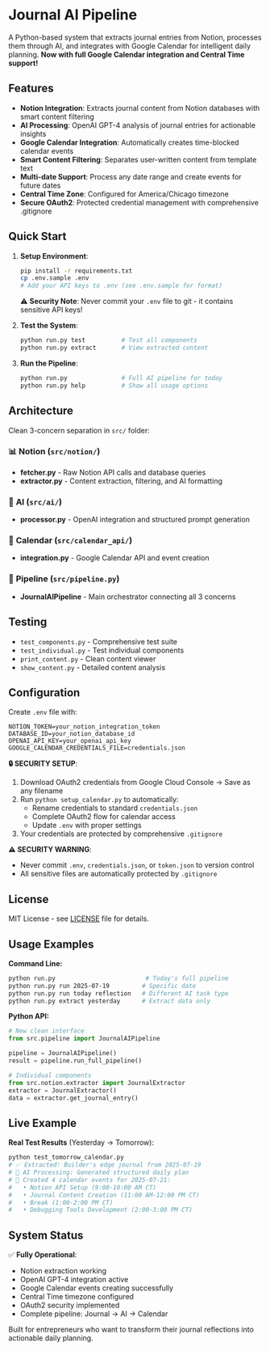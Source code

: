 # Journal AI Pipeline

A Python-based system that extracts journal entries from Notion, processes them through AI, and integrates with Google Calendar for intelligent daily planning. **Now with full Google Calendar integration and Central Time support!**

## Features

- **Notion Integration**: Extracts journal content from Notion databases with smart content filtering
- **AI Processing**: OpenAI GPT-4 analysis of journal entries for actionable insights
- **Google Calendar Integration**: Automatically creates time-blocked calendar events
- **Smart Content Filtering**: Separates user-written content from template text
- **Multi-date Support**: Process any date range and create events for future dates
- **Central Time Zone**: Configured for America/Chicago timezone
- **Secure OAuth2**: Protected credential management with comprehensive .gitignore

## Quick Start

1. **Setup Environment**:
   ```bash
   pip install -r requirements.txt
   cp .env.sample .env
   # Add your API keys to .env (see .env.sample for format)
   ```

   ⚠️ **Security Note**: Never commit your `.env` file to git - it contains sensitive API keys!

2. **Test the System**:
   ```bash
   python run.py test          # Test all components
   python run.py extract       # View extracted content
   ```

3. **Run the Pipeline**:
   ```bash
   python run.py               # Full AI pipeline for today
   python run.py help          # Show all usage options
   ```

## Architecture

Clean 3-concern separation in `src/` folder:

### 📊 **Notion** (`src/notion/`)
- **fetcher.py** - Raw Notion API calls and database queries
- **extractor.py** - Content extraction, filtering, and AI formatting

### 🤖 **AI** (`src/ai/`) 
- **processor.py** - OpenAI integration and structured prompt generation

### 📅 **Calendar** (`src/calendar_api/`)
- **integration.py** - Google Calendar API and event creation

### 🔧 **Pipeline** (`src/pipeline.py`)
- **JournalAIPipeline** - Main orchestrator connecting all 3 concerns

## Testing

- `test_components.py` - Comprehensive test suite
- `test_individual.py` - Test individual components
- `print_content.py` - Clean content viewer
- `show_content.py` - Detailed content analysis

## Configuration

Create `.env` file with:
```
NOTION_TOKEN=your_notion_integration_token
DATABASE_ID=your_notion_database_id
OPENAI_API_KEY=your_openai_api_key
GOOGLE_CALENDAR_CREDENTIALS_FILE=credentials.json
```

**🔒 SECURITY SETUP**:
1. Download OAuth2 credentials from Google Cloud Console → Save as any filename
2. Run `python setup_calendar.py` to automatically:
   - Rename credentials to standard `credentials.json`
   - Complete OAuth2 flow for calendar access
   - Update `.env` with proper settings
3. Your credentials are protected by comprehensive `.gitignore`

**⚠️ SECURITY WARNING**: 
- Never commit `.env`, `credentials.json`, or `token.json` to version control
- All sensitive files are automatically protected by `.gitignore`

## License

MIT License - see [LICENSE](LICENSE) file for details.

## Usage Examples

**Command Line:**
```bash
python run.py                         # Today's full pipeline
python run.py run 2025-07-19         # Specific date
python run.py run today reflection   # Different AI task type
python run.py extract yesterday      # Extract data only
```

**Python API:**
```python
# New clean interface
from src.pipeline import JournalAIPipeline

pipeline = JournalAIPipeline()
result = pipeline.run_full_pipeline()

# Individual components
from src.notion.extractor import JournalExtractor
extractor = JournalExtractor()
data = extractor.get_journal_entry()
```

## Live Example

**Real Test Results** (Yesterday → Tomorrow):
```bash
python test_tomorrow_calendar.py
# ✅ Extracted: Builder's edge journal from 2025-07-19
# 🤖 AI Processing: Generated structured daily plan
# 📅 Created 4 calendar events for 2025-07-21:
#   • Notion API Setup (9:00-10:00 AM CT)  
#   • Journal Content Creation (11:00 AM-12:00 PM CT)
#   • Break (1:00-2:00 PM CT)
#   • Debugging Tools Development (2:00-3:00 PM CT)
```

## System Status

✅ **Fully Operational**:
- Notion extraction working
- OpenAI GPT-4 integration active  
- Google Calendar events creating successfully
- Central Time timezone configured
- OAuth2 security implemented
- Complete pipeline: Journal → AI → Calendar

Built for entrepreneurs who want to transform their journal reflections into actionable daily planning.